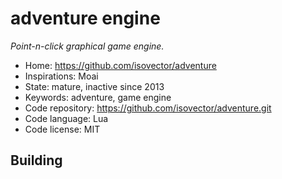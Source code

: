 # adventure engine

_Point-n-click graphical game engine._

- Home: https://github.com/isovector/adventure
- Inspirations: Moai
- State: mature, inactive since 2013
- Keywords: adventure, game engine
- Code repository: https://github.com/isovector/adventure.git
- Code language: Lua
- Code license: MIT

## Building
